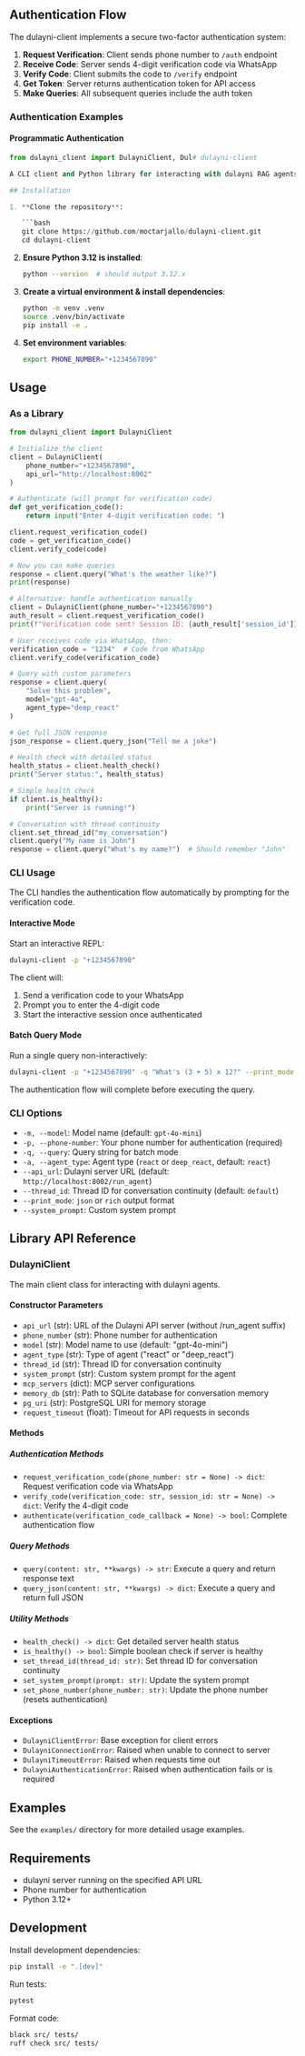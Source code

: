 ## Authentication Flow

The dulayni-client implements a secure two-factor authentication system:

1. **Request Verification**: Client sends phone number to `/auth` endpoint
2. **Receive Code**: Server sends 4-digit verification code via WhatsApp
3. **Verify Code**: Client submits the code to `/verify` endpoint  
4. **Get Token**: Server returns authentication token for API access
5. **Make Queries**: All subsequent queries include the auth token

### Authentication Examples

#### Programmatic Authentication
```python
from dulayni_client import DulayniClient, Dul# dulayni-client

A CLI client and Python library for interacting with dulayni RAG agents via API.

## Installation

1. **Clone the repository**:

   ```bash
   git clone https://github.com/moctarjallo/dulayni-client.git
   cd dulayni-client
   ```

2. **Ensure Python 3.12 is installed**:

   ```bash
   python --version  # should output 3.12.x
   ```

3. **Create a virtual environment & install dependencies**:

   ```bash
   python -m venv .venv
   source .venv/bin/activate
   pip install -e .
   ```

4. **Set environment variables**:

   ```bash
   export PHONE_NUMBER="+1234567890"
   ```

## Usage

### As a Library

```python
from dulayni_client import DulayniClient

# Initialize the client
client = DulayniClient(
    phone_number="+1234567890",
    api_url="http://localhost:8002"
)

# Authenticate (will prompt for verification code)
def get_verification_code():
    return input("Enter 4-digit verification code: ")

client.request_verification_code()
code = get_verification_code()
client.verify_code(code)

# Now you can make queries
response = client.query("What's the weather like?")
print(response)

# Alternative: handle authentication manually
client = DulayniClient(phone_number="+1234567890")
auth_result = client.request_verification_code()
print(f"Verification code sent! Session ID: {auth_result['session_id']}")

# User receives code via WhatsApp, then:
verification_code = "1234"  # Code from WhatsApp
client.verify_code(verification_code)

# Query with custom parameters
response = client.query(
    "Solve this problem",
    model="gpt-4o",
    agent_type="deep_react"
)

# Get full JSON response
json_response = client.query_json("Tell me a joke")

# Health check with detailed status
health_status = client.health_check()
print("Server status:", health_status)

# Simple health check
if client.is_healthy():
    print("Server is running!")

# Conversation with thread continuity
client.set_thread_id("my_conversation")
client.query("My name is John")
response = client.query("What's my name?")  # Should remember "John"
```

### CLI Usage

The CLI handles the authentication flow automatically by prompting for the verification code.

#### Interactive Mode

Start an interactive REPL:

```bash
dulayni-client -p "+1234567890"
```

The client will:
1. Send a verification code to your WhatsApp
2. Prompt you to enter the 4-digit code
3. Start the interactive session once authenticated

#### Batch Query Mode

Run a single query non-interactively:

```bash
dulayni-client -p "+1234567890" -q "What's (3 + 5) x 12?" --print_mode rich
```

The authentication flow will complete before executing the query.

### CLI Options

* `-m, --model`: Model name (default: `gpt-4o-mini`)
* `-p, --phone-number`: Your phone number for authentication (required)
* `-q, --query`: Query string for batch mode
* `-a, --agent_type`: Agent type (`react` or `deep_react`, default: `react`)
* `--api_url`: Dulayni server URL (default: `http://localhost:8002/run_agent`)
* `--thread_id`: Thread ID for conversation continuity (default: `default`)
* `--print_mode`: `json` or `rich` output format
* `--system_prompt`: Custom system prompt

## Library API Reference

### DulayniClient

The main client class for interacting with dulayni agents.

#### Constructor Parameters

- `api_url` (str): URL of the Dulayni API server (without /run_agent suffix)
- `phone_number` (str): Phone number for authentication
- `model` (str): Model name to use (default: "gpt-4o-mini")
- `agent_type` (str): Type of agent ("react" or "deep_react")
- `thread_id` (str): Thread ID for conversation continuity
- `system_prompt` (str): Custom system prompt for the agent
- `mcp_servers` (dict): MCP server configurations
- `memory_db` (str): Path to SQLite database for conversation memory
- `pg_uri` (str): PostgreSQL URI for memory storage
- `request_timeout` (float): Timeout for API requests in seconds

#### Methods

##### Authentication Methods
- `request_verification_code(phone_number: str = None) -> dict`: Request verification code via WhatsApp
- `verify_code(verification_code: str, session_id: str = None) -> dict`: Verify the 4-digit code
- `authenticate(verification_code_callback = None) -> bool`: Complete authentication flow

##### Query Methods
- `query(content: str, **kwargs) -> str`: Execute a query and return response text
- `query_json(content: str, **kwargs) -> dict`: Execute a query and return full JSON

##### Utility Methods
- `health_check() -> dict`: Get detailed server health status
- `is_healthy() -> bool`: Simple boolean check if server is healthy
- `set_thread_id(thread_id: str)`: Set thread ID for conversation continuity
- `set_system_prompt(prompt: str)`: Update the system prompt
- `set_phone_number(phone_number: str)`: Update the phone number (resets authentication)

#### Exceptions

- `DulayniClientError`: Base exception for client errors
- `DulayniConnectionError`: Raised when unable to connect to server
- `DulayniTimeoutError`: Raised when requests time out
- `DulayniAuthenticationError`: Raised when authentication fails or is required

## Examples

See the `examples/` directory for more detailed usage examples.

## Requirements

- dulayni server running on the specified API URL
- Phone number for authentication
- Python 3.12+

## Development

Install development dependencies:

```bash
pip install -e ".[dev]"
```

Run tests:

```bash
pytest
```

Format code:

```bash
black src/ tests/
ruff check src/ tests/
```
